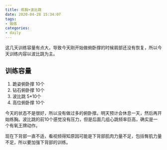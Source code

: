 ```yaml
---
title: 练胸+波比跳
date: 2020-04-28 15:34:07
tags:
- 锻炼
categories:
- daily
---
```


这几天训练容量有点大，导致今天刚开始做俯卧撑的时候肩部还没有恢复，所以今天训练内容以波比跳为主。

## 训练容量

1. 跪姿俯卧撑 10个
2. 钻石俯卧撑 10个
3. 波比跳 5*10个
4. 高位俯卧撑 10个

今天的状态不是很好，所以没有做过多的俯卧撑。明天预计会休息一天，然后再开始练胸。波比跳的前10个感觉没有压力，但是后面几组心跳频率巨高，确实是一个有氧王牌动作。

现在下背部一直不适，看视频得知原因可能是下背部肌肉力量不足，包括臀肌力量不足，所以要加强下背部的训练。
